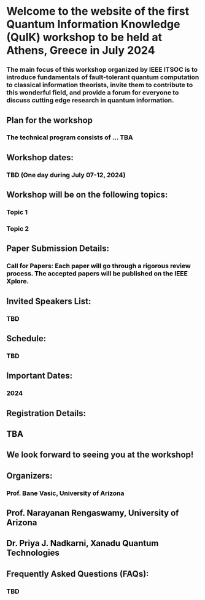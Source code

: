 # Welcome to the website of the first Quantum Information Knowledge (QuIK) workshop to be held at Athens, Greece in July 2024
### The main focus of this workshop organized by IEEE ITSOC is to introduce fundamentals of fault-tolerant quantum computation to classical information theorists, invite them to contribute to this wonderful field, and provide a forum for everyone to discuss cutting edge research in quantum information. 
##
## Plan for the workshop
### <font color="black"> The technical program consists of ... TBA </font>
## Workshop dates:
### <font color="black"> TBD (One day during July 07-12, 2024) </font>
## Workshop will be on the following topics:
### <font color="black"> Topic 1 </font>  
### <font color="black"> Topic 2 </font> 
## Paper Submission Details:
### <font color="black"> Call for Papers: Each paper will go through a rigorous review process. The accepted papers will be published on the IEEE Xplore. </font> 
## Invited Speakers List:
### <font color="black"> TBD </font> 
## Schedule:
### <font color="black"> TBD </font> 
## Important Dates:
### <font color="black"> 2024 </font> 
## Registration Details: 
## <font color="black"> TBA </font> 
##
## We look forward to seeing you at the workshop!
##
## Organizers:
### <font color="black"> Prof. Bane Vasic, University of Arizona </font> 
## <font color="black"> Prof. Narayanan Rengaswamy, University of Arizona </font> 
## <font color="black"> Dr. Priya J. Nadkarni, Xanadu Quantum Technologies </font> 
## Frequently Asked Questions (FAQs):
### <font color="black"> TBD </font> 
